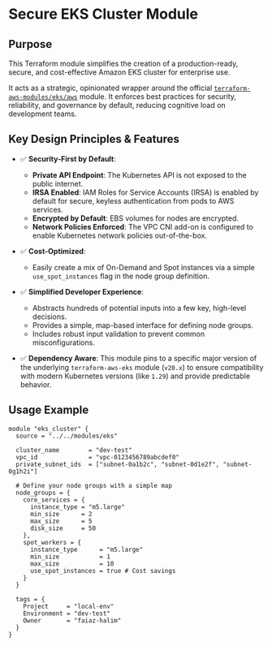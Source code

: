 # Secure EKS Cluster Module

## Purpose

This Terraform module simplifies the creation of a production-ready, secure, and cost-effective Amazon EKS cluster for enterprise use.

It acts as a strategic, opinionated wrapper around the official [`terraform-aws-modules/eks/aws`](https://github.com/terraform-aws-modules/terraform-aws-eks) module. It enforces best practices for security, reliability, and governance by default, reducing cognitive load on development teams.

## Key Design Principles & Features

*   ✅ **Security-First by Default**:
    *   **Private API Endpoint**: The Kubernetes API is not exposed to the public internet.
    *   **IRSA Enabled**: IAM Roles for Service Accounts (IRSA) is enabled by default for secure, keyless authentication from pods to AWS services.
    *   **Encrypted by Default**: EBS volumes for nodes are encrypted.
    *   **Network Policies Enforced**: The VPC CNI add-on is configured to enable Kubernetes network policies out-of-the-box.

*   ✅ **Cost-Optimized**:
    *   Easily create a mix of On-Demand and Spot instances via a simple `use_spot_instances` flag in the node group definition.

*   ✅ **Simplified Developer Experience**:
    *   Abstracts hundreds of potential inputs into a few key, high-level decisions.
    *   Provides a simple, map-based interface for defining node groups.
    *   Includes robust input validation to prevent common misconfigurations.

*   ✅ **Dependency Aware**: This module pins to a specific major version of the underlying `terraform-aws-eks` module (`v20.x`) to ensure compatibility with modern Kubernetes versions (like `1.29`) and provide predictable behavior.

## Usage Example

```hcl
module "eks_cluster" {
  source = "../../modules/eks"

  cluster_name        = "dev-test"
  vpc_id              = "vpc-0123456789abcdef0"
  private_subnet_ids  = ["subnet-0a1b2c", "subnet-0d1e2f", "subnet-0g1h2i"]

  # Define your node groups with a simple map
  node_groups = {
    core_services = {
      instance_type = "m5.large"
      min_size      = 2
      max_size      = 5
      disk_size     = 50
    },
    spot_workers = {
      instance_type      = "m5.large"
      min_size           = 1
      max_size           = 10
      use_spot_instances = true # Cost savings
    }
  }

  tags = {
    Project     = "local-env"
    Environment = "dev-test"
    Owner       = "faiaz-halim"
  }
}
```

